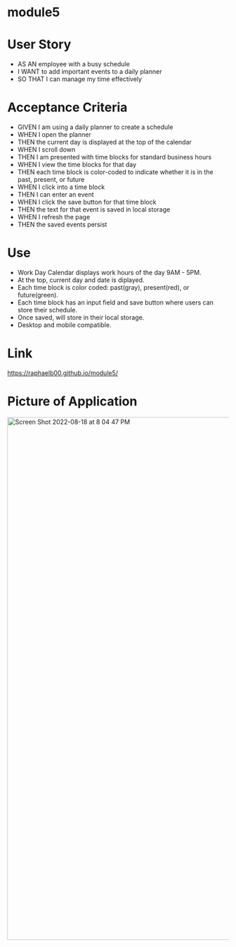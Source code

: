 # module5

# User Story
- AS AN employee with a busy schedule
- I WANT to add important events to a daily planner
- SO THAT I can manage my time effectively

# Acceptance Criteria
- GIVEN I am using a daily planner to create a schedule
- WHEN I open the planner
- THEN the current day is displayed at the top of the calendar
- WHEN I scroll down
- THEN I am presented with time blocks for standard business hours
- WHEN I view the time blocks for that day
- THEN each time block is color-coded to indicate whether it is in the past, present, or future
- WHEN I click into a time block
- THEN I can enter an event
- WHEN I click the save button for that time block
- THEN the text for that event is saved in local storage
- WHEN I refresh the page
- THEN the saved events persist

# Use
- Work Day Calendar displays work hours of the day 9AM - 5PM.
- At the top, current day and date is diplayed.
- Each time block is color coded: past(gray), present(red), or future(green).
- Each time block has an input field and save button where users can store their schedule.
- Once saved, will store in their local storage.
- Desktop and mobile compatible. 

# Link

https://raphaelb00.github.io/module5/

# Picture of Application

<img width="1186" alt="Screen Shot 2022-08-18 at 8 04 47 PM" src="https://user-images.githubusercontent.com/109770676/185515434-65d43819-8703-4321-a1d9-8625cc9a5130.png">


